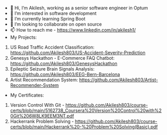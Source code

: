 - 👋 Hi, I’m Akilesh, working as a senior software engineer in Optum
- 👀 I’m interested in software development
- 🌱 I’m currently learning Spring Boot
- 💞️ I’m looking to collaborate on open source
- 📫 How to reach me - https://www.linkedin.com/in/akilesh1/
- My Projects:
 1. US Road Traffic Accident Classification: https://github.com/Akilesh803/US-Accident-Severity-Prediction
 2. Genesys Hackathon - E-Commerce FAQ Chatbot: https://github.com/Akilesh803/GenesysHackathon
 3. Epileptic Seizure Brain Signals Analysis: https://github.com/Akilesh803/EEG-Bern-Barcelona
 4. Artist Recommendation System: https://github.com/Akilesh803/Artist-Recommender-System
 
 - My Certificates:
 1. Version Control With Git - https://github.com/Akilesh803/course-certs/blob/main/5162738_Coursera%20Version%20Control%20with%20Git%206W8LK9EEM3NT.pdf
 2. Hackerrank Problem Solving - https://github.com/Akilesh803/course-certs/blob/main/Hackerrank%20-%20Problem%20Solving(Basic).pdf
<!---
Akilesh803/Akilesh803 is a ✨ special ✨ repository because its `README.md` (this file) appears on your GitHub profile.
You can click the Preview link to take a look at your changes.
--->

